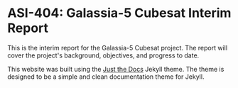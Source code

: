 # ASI-404: Galassia-5 Cubesat Interim Report

This is the interim report for the Galassia-5 Cubesat project. The report will cover the project's background, objectives, and progress to date.

This website was built using the [Just the Docs](https://just-the-docs.com/) Jekyll theme. The theme is designed to be a simple and clean documentation theme for Jekyll.

